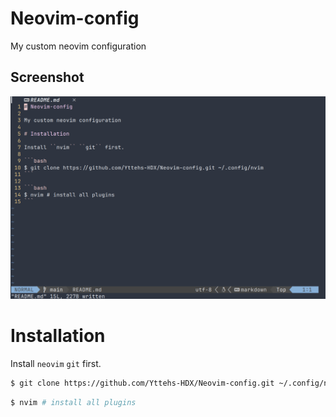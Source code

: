 # Neovim-config

My custom neovim configuration

## Screenshot

![Screenshot](/Screenshot.png)

# Installation

Install ``neovim`` ``git`` first.

```bash
$ git clone https://github.com/Yttehs-HDX/Neovim-config.git ~/.config/nvim
```

```bash
$ nvim # install all plugins
```
